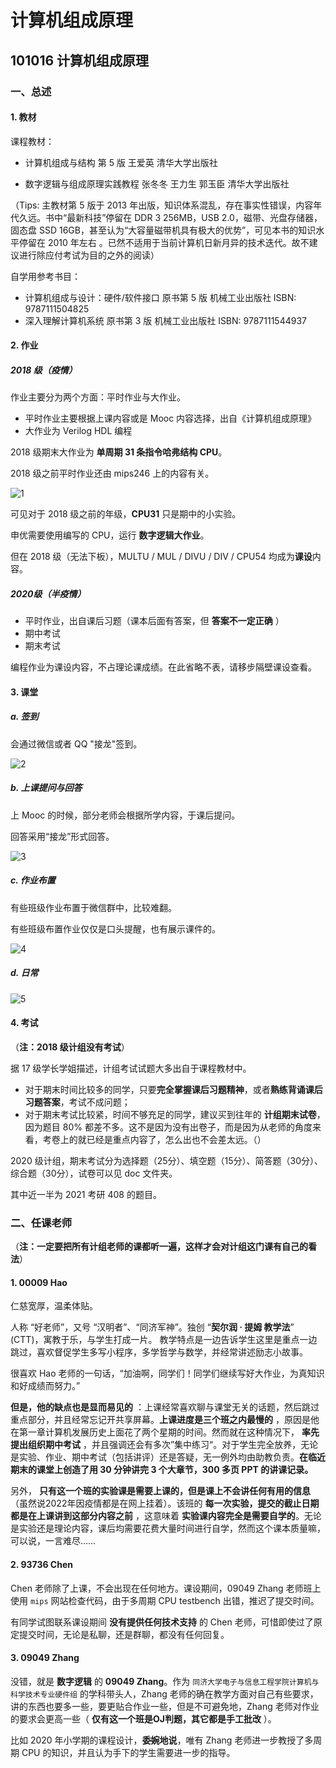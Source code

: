 # 计算机组成原理

## 101016 计算机组成原理

### 一、总述

#### 1. 教材

课程教材：

- 计算机组成与结构 第 5 版 王爱英 清华大学出版社

- 数字逻辑与组成原理实践教程 张冬冬 王力生 郭玉臣 清华大学出版社

（Tips: 主教材第 5 版于 2013 年出版，知识体系混乱，存在事实性错误，内容年代久远。书中“最新科技”停留在  DDR 3 256MB，USB 2.0，磁带、光盘存储器，固态盘 SSD 16GB，甚至认为“大容量磁带机具有极大的优势”，可见本书的知识水平停留在 2010 年左右 。已然不适用于当前计算机日新月异的技术迭代。故不建议进行除应付考试为目的之外的阅读）

自学用参考书目：

- 计算机组成与设计：硬件/软件接口  原书第 5 版 机械工业出版社 ISBN: 9787111504825
- 深入理解计算机系统 原书第 3 版 机械工业出版社 ISBN: 9787111544937

#### 2. 作业

##### **2018 级（疫情）**

作业主要分为两个方面：平时作业与大作业。

- 平时作业主要根据上课内容或是 Mooc 内容选择，出自《计算机组成原理》
- 大作业为 Verilog HDL 编程

2018 级期末大作业为 **单周期 31 条指令哈弗结构 CPU**。

2018 级之前平时作业还由 mips246 上的内容有关。

![1](https://github.com/TJ-CSCCG/TJCS-Images/raw/TJCS-Course/101016_计算机组成原理/img/1.png)

可见对于 2018 级之前的年级，**CPU31** 只是期中的小实验。

申优需要使用编写的 CPU，运行 **数字逻辑大作业**。

但在 2018 级（无法下板），MULTU / MUL / DIVU / DIV / CPU54 均成为**课设**内容。

##### **2020级（半疫情）**

- 平时作业，出自课后习题（课本后面有答案，但 **答案不一定正确** ）
- 期中考试
- 期末考试

编程作业为课设内容，不占理论课成绩。在此省略不表，请移步隔壁课设查看。

#### 3. 课堂

##### a. 签到

会通过微信或者 QQ "接龙"签到。

![2](https://github.com/TJ-CSCCG/TJCS-Images/raw/TJCS-Course/101016_计算机组成原理/img/2.png)

##### b. 上课提问与回答

上 Mooc 的时候，部分老师会根据所学内容，于课后提问。

回答采用“接龙”形式回答。

![3](https://github.com/TJ-CSCCG/TJCS-Images/raw/TJCS-Course/101016_计算机组成原理/img/3.png)

##### c. 作业布置

有些班级作业布置于微信群中，比较难翻。

有些班级布置作业仅仅是口头提醒，也有展示课件的。

![4](https://github.com/TJ-CSCCG/TJCS-Images/raw/TJCS-Course/101016_计算机组成原理/img/4.png)

##### d. 日常

![5](https://github.com/TJ-CSCCG/TJCS-Images/raw/TJCS-Course/101016_计算机组成原理/img/5.png)

#### 4. 考试

（**注：2018 级计组没有考试**）

据 17 级学长学姐描述，计组考试试题大多出自于课程教材中。

- 对于期末时间比较多的同学，只要**完全掌握课后习题精神**，或者**熟练背诵课后习题答案**，考试不成问题；
- 对于期末考试比较紧，时间不够充足的同学，建议买到往年的 **计组期末试卷**，因为题目 80% 都差不多。这不是因为没有出卷子，而是因为从老师的角度来看，考卷上的就已经是重点内容了，怎么出也不会差太远。（）

2020 级计组，期末考试分为选择题（25分）、填空题（15分）、简答题（30分）、综合题（30分），试卷可以见 doc 文件夹。

其中近一半为 2021 考研 408 的题目。

### 二、任课老师

（**注：一定要把所有计组老师的课都听一遍，这样才会对计组这门课有自己的看法**）

#### 1. 00009 Hao

仁慈宽厚，温柔体贴。

人称 “好老师”，又号 “汉明者”、“同济军神”。独创 “**契尔润 · 提姆 教学法**” (CTT)，寓教于乐，与学生打成一片。
教学特点是一边告诉学生这里是重点一边跳过，喜欢督促学生多写小程序，多学哲学与数学，并经常讲述励志小故事。

很喜欢 Hao 老师的一句话，“加油啊，同学们！同学们继续写好大作业，为真知识和好成绩而努力。”

**但是，他的缺点也是显而易见的** ：上课经常喜欢聊与课堂无关的话题，然后跳过重点部分，并且经常忘记开共享屏幕。**上课进度是三个班之内最慢的** ，原因是他在第一章计算机发展历史上面花了两个星期的时间。然而就在这种情况下， **率先提出组织期中考试**  ，并且强调还会有多次”集中练习“。对于学生完全放养，无论是实验、作业、期中考试（包括讲评）还是答疑，无一例外均由助教负责。**在临近期末的课堂上创造了用 30 分钟讲完 3 个大章节，300 多页 PPT 的讲课记录。**

另外， **只有这一个班的实验课是需要上课的，但是课上不会讲任何有用的信息** （虽然说2022年因疫情都是在网上挂着）。该班的 **每一次实验，提交的截止日期都是在上课讲到这部分内容之前** ，这意味着 **实验课内容完全是需要自学的**。无论是实验还是理论内容，课后均需要花费大量时间进行自学，然而这个课本质量嘛，可以说，一言难尽……

#### 2. 93736 Chen

Chen 老师除了上课，不会出现在任何地方。课设期间，09049 Zhang 老师班上使用 `mips` 网站检查代码，由于多周期 CPU testbench 出错，推迟了提交时间。

有同学试图联系课设期间 **没有提供任何技术支持** 的 Chen 老师，可惜即使过了原定提交时间，无论是私聊，还是群聊，都没有任何回复。

#### 3. 09049 Zhang

没错，就是 **数字逻辑** 的 **09049 Zhang**。作为 `同济大学电子与信息工程学院计算机与科学技术专业硬件组` 的学科带头人，Zhang 老师的确在教学方面对自己有些要求，讲的东西也要多一些，要更贴合作业一些，但是不可避免地，Zhang 老师对作业的要求会更高一些（ **仅有这一个班是OJ判题，其它都是手工批改** ）。

比如 2020 年小学期的课程设计，**委婉地说**，唯有 Zhang 老师进一步教授了多周期 CPU 的知识，并且认为手下的学生需要进一步的指导。
